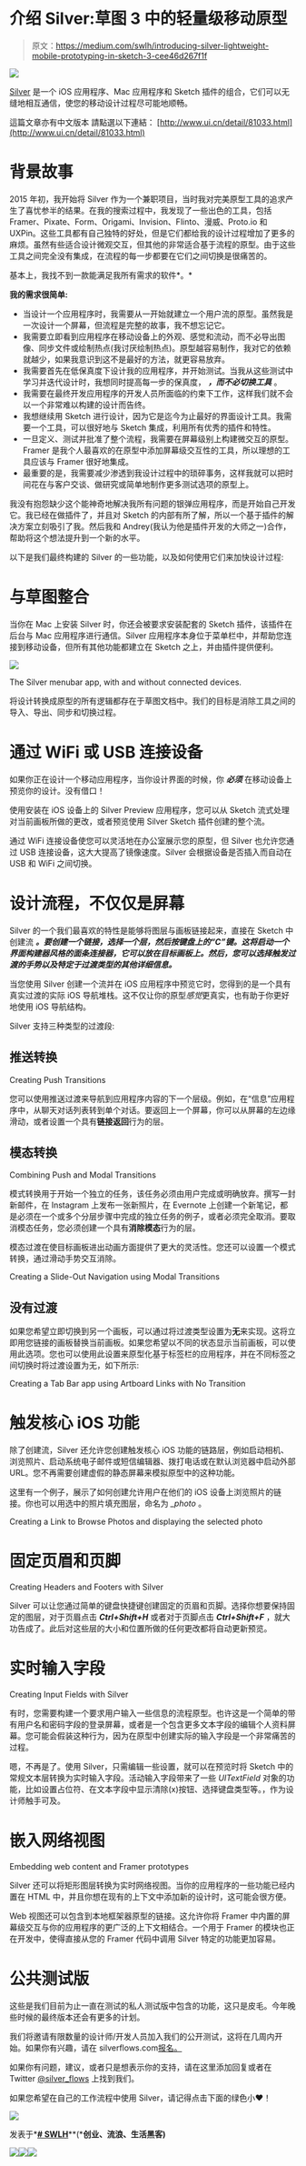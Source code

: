 # 介绍 Silver:草图 3 中的轻量级移动原型

> 原文：<https://medium.com/swlh/introducing-silver-lightweight-mobile-prototyping-in-sketch-3-cee46d267f1f>

![](img/fad193fc7e33c506f89c96094261620f.png)

[Silver](http://silverflows.com) 是一个 iOS 应用程序、Mac 应用程序和 Sketch 插件的组合，它们可以无缝地相互通信，使您的移动设计过程尽可能地顺畅。

這篇文章亦有中文版本 請點選以下連結：
[http://www.ui.cn/detail/81033.html](http://www.ui.cn/detail/81033.html)

# 背景故事

2015 年初，我开始将 Silver 作为一个兼职项目，当时我对完美原型工具的追求产生了喜忧参半的结果。在我的搜索过程中，我发现了一些出色的工具，包括 Framer、Pixate、Form、Origami、Invision、Flinto、漫威、Proto.io 和 UXPin。这些工具都有自己独特的好处，但是它们都给我的设计过程增加了更多的麻烦。虽然有些适合设计微观交互，但其他的非常适合基于流程的原型。由于这些工具之间完全没有集成，在流程的每一步都要在它们之间切换是很痛苦的。

基本上，我找不到一款能满足我所有需求的软件*。*

**我的需求很简单:**

*   当设计一个应用程序时，我需要从一开始就建立一个用户流的原型。虽然我是一次设计一个屏幕，但流程是完整的故事，我不想忘记它。
*   我需要立即看到应用程序在移动设备上的外观、感觉和流动，而不必导出图像、同步文件或绘制热点(我讨厌绘制热点)。原型越容易制作，我对它的依赖就越少，如果我意识到这不是最好的方法，就更容易放弃。
*   我需要首先在低保真度下设计我的应用程序，并开始测试。当我从这些测试中学习并迭代设计时，我想同时提高每一步的保真度， ***，而不必切换工具*** 。
*   我需要在最终开发应用程序的开发人员所面临的约束下工作，这样我们就不会以一个非常难以构建的设计而告终。
*   我想继续用 Sketch 进行设计，因为它是迄今为止最好的界面设计工具。我需要一个工具，可以很好地与 Sketch 集成，利用所有优秀的插件和特性。
*   一旦定义、测试并批准了整个流程，我需要在屏幕级别上构建微交互的原型。Framer 是我个人最喜欢的在原型中添加屏幕级交互性的工具，所以理想的工具应该与 Framer 很好地集成。
*   最重要的是，我需要减少渗透到我设计过程中的琐碎事务，这样我就可以把时间花在与客户交谈、做研究或简单地制作更多测试选项的原型上。

我没有抱怨缺少这个能神奇地解决我所有问题的银弹应用程序，而是开始自己开发它。我已经在做插件了，并且对 Sketch 的内部有所了解，所以一个基于插件的解决方案立刻吸引了我。然后我和 Andrey(我认为他是插件开发的大师之一)合作，帮助将这个想法提升到一个新的水平。

以下是我们最终构建的 Silver 的一些功能，以及如何使用它们来加快设计过程:

# 与草图整合

当你在 Mac 上安装 Silver 时，你还会被要求安装配套的 Sketch 插件，该插件在后台与 Mac 应用程序进行通信。Silver 应用程序本身位于菜单栏中，并帮助您连接到移动设备，但所有其他功能都建立在 Sketch 之上，并由插件提供便利。

![](img/9b813255ae8d1448c5ae043037d79b3e.png)

The Silver menubar app, with and without connected devices.

将设计转换成原型的所有逻辑都存在于草图文档中。我们的目标是消除工具之间的导入、导出、同步和切换过程。

# 通过 WiFi 或 USB 连接设备

如果你正在设计一个移动应用程序，当你设计界面的时候，你 ***必须*** 在移动设备上预览你的设计。没有借口！

使用安装在 iOS 设备上的 Silver Preview 应用程序，您可以从 Sketch 流式处理对当前画板所做的更改，或者预览使用 Silver Sketch 插件创建的整个流。

通过 WiFi 连接设备使您可以灵活地在办公室展示您的原型，但 Silver 也允许您通过 USB 连接设备，这大大提高了镜像速度。Silver 会根据设备是否插入而自动在 USB 和 WiFi 之间切换。

# 设计流程，不仅仅是屏幕

Silver 的一个我们最喜欢的特性是能够将图层与画板链接起来，直接在 Sketch 中创建流 ***。要创建一个链接，选择一个层，然后按键盘上的“C”键。这将启动一个界面构建器风格的面条连接器，它可以放在目标画板上。然后，您可以选择触发过渡的手势以及特定于过渡类型的其他详细信息。***

当您使用 Silver 创建一个流并在 iOS 应用程序中预览它时，您得到的是一个具有真实过渡的实际 iOS 导航堆栈。这不仅让你的原型*感觉*更真实，也有助于你更好地使用 iOS 导航结构。

Silver 支持三种类型的过渡段:

## 推送转换

Creating Push Transitions

您可以使用推送过渡来导航到应用程序内容的下一个层级。例如，在“信息”应用程序中，从聊天对话列表转到单个对话。要返回上一个屏幕，你可以从屏幕的左边缘滑动，或者设置一个具有**链接返回**行为的层。

## 模态转换

Combining Push and Modal Transitions

模式转换用于开始一个独立的任务，该任务必须由用户完成或明确放弃。撰写一封新邮件，在 Instagram 上发布一张新照片，在 Evernote 上创建一个新笔记，都是必须在一个或多个分层步骤中完成的独立任务的例子，或者必须完全取消。要取消模态任务，您必须创建一个具有**消除模态**行为的层。

模态过渡在使目标画板进出动画方面提供了更大的灵活性。您还可以设置一个模式转换，通过滑动手势交互消除。

Creating a Slide-Out Navigation using Modal Transitions

## 没有过渡

如果您希望立即切换到另一个画板，可以通过将过渡类型设置为**无**来实现。这将立即用您链接的画板替换当前画板。如果您希望以不同的状态显示当前画板，可以使用此选项。您也可以使用此设置来原型化基于标签栏的应用程序，并在不同标签之间切换时将过渡设置为无，如下所示:

Creating a Tab Bar app using Artboard Links with No Transition

# 触发核心 iOS 功能

除了创建流，Silver 还允许您创建触发核心 iOS 功能的链路层，例如启动相机、浏览照片、启动系统电子邮件或短信编辑器、拨打电话或在默认浏览器中启动外部 URL。您不再需要创建虚假的静态屏幕来模拟原型中的这种功能。

这里有一个例子，展示了如何创建允许用户在他们的 iOS 设备上浏览照片的链接。你也可以用选中的照片填充图层，命名为 *_photo* 。

Creating a Link to Browse Photos and displaying the selected photo

# 固定页眉和页脚

Creating Headers and Footers with Silver

Silver 可以让您通过简单的键盘快捷键创建固定的页眉和页脚。选择你想要保持固定的图层，对于页眉点击 ***Ctrl+Shift+H*** 或者对于页脚点击 ***Ctrl+Shift+F*** ，就大功告成了。此后对这些层的大小和位置所做的任何更改都将自动更新预览。

# 实时输入字段

Creating Input Fields with Silver

有时，您需要构建一个要求用户输入一些信息的流程原型。也许这是一个简单的带有用户名和密码字段的登录屏幕，或者是一个包含更多文本字段的编辑个人资料屏幕。您可能会假装这种行为，因为在原型中创建实际的输入字段是一个非常痛苦的过程。

嗯，不再是了。使用 Silver，只需编辑一些设置，就可以在预览时将 Sketch 中的常规文本层转换为实时输入字段。活动输入字段带来了一些 *UITextField* 对象的功能，比如设置占位符、在文本字段中显示清除(x)按钮、选择键盘类型等。，作为设计师触手可及。

# 嵌入网络视图

Embedding web content and Framer prototypes

Silver 还可以将矩形图层转换为实时网络视图。当你的应用程序的一些功能已经内置在 HTML 中，并且你想在现有的上下文中添加新的设计时，这可能会很方便。

Web 视图还可以包含到本地框架器原型的链接。这允许你将 Framer 中内置的屏幕级交互与你的应用程序的更广泛的上下文相结合。一个用于 Framer 的模块也正在开发中，使得直接从您的 Framer 代码中调用 Silver 特定的功能更加容易。

# 公共测试版

这些是我们目前为止一直在测试的私人测试版中包含的功能，这只是皮毛。今年晚些时候的最终版本还会有更多的计划。

我们将邀请有限数量的设计师/开发人员加入我们的公开测试，这将在几周内开始。如果你有兴趣，请在 silverflows.com[报名。](http://silverflows.com)

如果你有问题，建议，或者只是想表示你的支持，请在这里添加回复或者在 Twitter [@silver_flows](http://www.twitter.com/silver_flows) 上找到我们。

如果您希望在自己的工作流程中使用 Silver，请记得点击下面的绿色小♥！

![](img/c1192ebad88d6b1fc6ae1d6a2bc61154.png)

发表于*[**# SWLH**](https://medium.com/swlh)**(***创业、流浪、生活黑客)**

*[![](img/de26c089e79a3a2a25d2b750ff6db50f.png)](http://supply.us9.list-manage.com/subscribe?u=310af6eb2240d299c7032ef6c&id=d28d8861ad)**[![](img/f47a578114e0a96bdfabc3a5400688d5.png)](https://medium.com/swlh)**[![](img/c1351daa9c4f0c8ac516addb60c82f6b.png)](https://twitter.com/swlh_)*